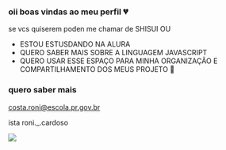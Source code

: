 ### oii boas vindas ao meu perfil 💔

se vcs quiserem poden me chamar de SHISUI OU 

- ESTOU ESTUSDANDO NA ALURA
- QUERO SABER MAIS SOBRE A LINGUAGEM JAVASCRIPT
- QUERO USAR ESSE  ESPAÇO PARA MINHA ORGANIZAÇÃO E COMPARTILHAMENTO DOS MEUS PROJETO 🌝

### quero saber mais 

costa.roni@escola.pr.gov.br
 
 ista roni._.cardoso
 
![]( https://media.tenor.com/nrFNg9BA4rAAAAAd/vera-s-vera.gif) 
